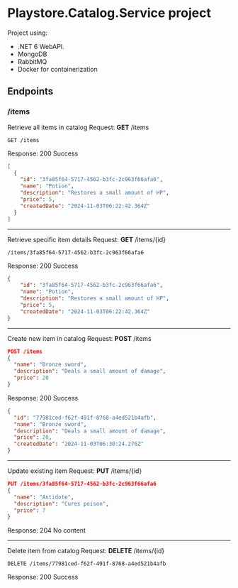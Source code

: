 # Playstore.Catalog.Service project
Project using:
- .NET 6 WebAPI.
- MongoDB
- RabbitMQ
- Docker for containerization

## Endpoints
### /items

Retrieve all items in catalog
Request: **GET** /items  
```
GET /items
```
Response: 200 Success  
``` json
[
  {
    "id": "3fa85f64-5717-4562-b3fc-2c963f66afa6",
    "name": "Potion",
    "description": "Restores a small amount of HP",
    "price": 5,
    "createdDate": "2024-11-03T06:22:42.364Z"
  }
]
```

---

Retrieve specific item details
Request: **GET** /items/{id}  
```
/items/3fa85f64-5717-4562-b3fc-2c963f66afa6
```
Response: 200 Success  
``` json
{
    "id": "3fa85f64-5717-4562-b3fc-2c963f66afa6",
    "name": "Potion",
    "description": "Restores a small amount of HP",
    "price": 5,
    "createdDate": "2024-11-03T06:22:42.364Z"
}
```

---

Create new item in catalog
Request: **POST** /items  
``` json
POST /items
{
  "name": "Bronze sword",
  "description": "Deals a small amount of damage",
  "price": 20
}
```
Response: 200 Success  
``` json
{
  "id": "77981ced-f62f-491f-8768-a4ed521b4afb",
  "name": "Bronze sword",
  "description": "Deals a small amount of damage",
  "price": 20,
  "createdDate": "2024-11-03T06:30:24.276Z"
}
```

---

Update existing item
Request: **PUT** /items/{id}  
``` json
PUT /items/3fa85f64-5717-4562-b3fc-2c963f66afa6
{
  "name": "Antidote",
  "description": "Cures poison",
  "price": 7
}
```
Response: 204 No content  

---

Delete item from catalog
Request: **DELETE** /items/{id}  
```
DELETE /items/77981ced-f62f-491f-8768-a4ed521b4afb
```
Response: 200 Success  